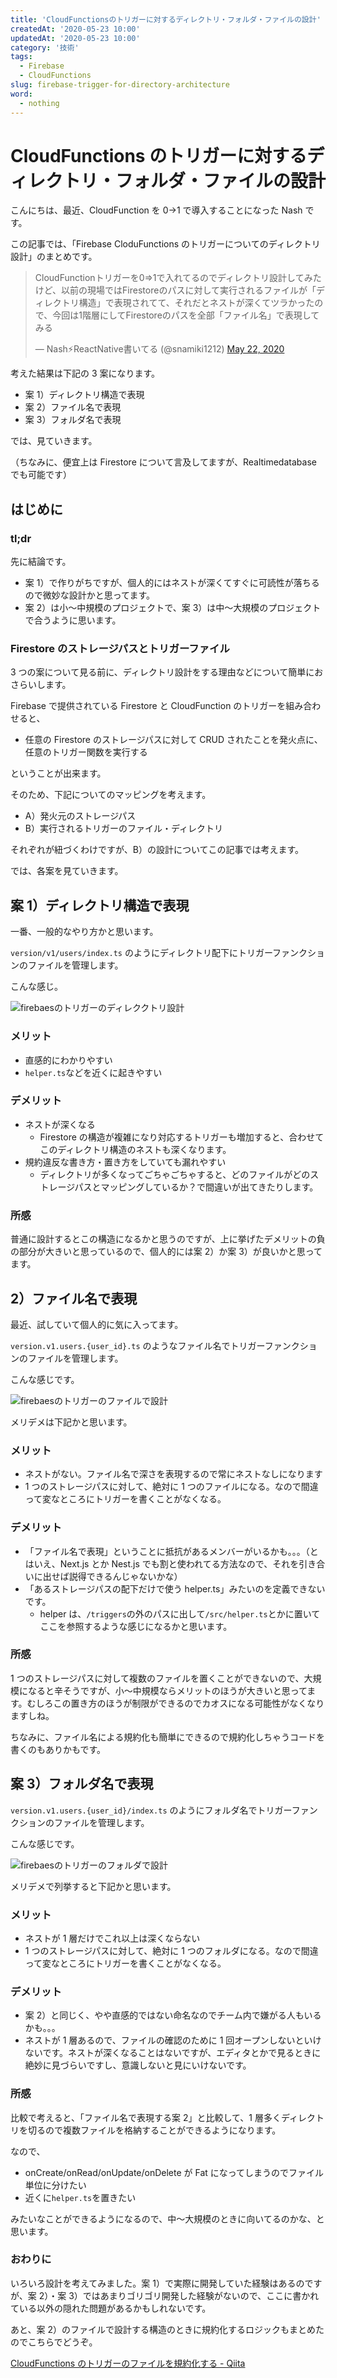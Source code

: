 ```yaml
---
title: 'CloudFunctionsのトリガーに対するディレクトリ・フォルダ・ファイルの設計'
createdAt: '2020-05-23 10:00'
updatedAt: '2020-05-23 10:00'
category: '技術'
tags:
  - Firebase
  - CloudFunctions
slug: firebase-trigger-for-directory-architecture
word:
  - nothing
---
```


# CloudFunctions のトリガーに対するディレクトリ・フォルダ・ファイルの設計

こんにちは、最近、CloudFunction を 0->1 で導入することになった Nash です。

この記事では、「Firebase CloduFunctions のトリガーについてのディレクトリ設計」のまとめです。

<!-- tweet -->
<blockquote class="twitter-tweet"><p lang="ja" dir="ltr">CloudFunctionトリガーを0⇒1で入れてるのでディレクトリ設計してみたけど、以前の現場ではFirestoreのパスに対して実行されるファイルが「ディレクトリ構造」で表現されてて、それだとネストが深くてツラかったので、今回は1階層にしてFirestoreのパスを全部「ファイル名」で表現してみる</p>&mdash; Nash⚡️ReactNative書いてる (@snamiki1212) <a href="https://twitter.com/snamiki1212/status/1263800367801757697?ref_src=twsrc%5Etfw">May 22, 2020</a></blockquote> <script async src="https://platform.twitter.com/widgets.js" charset="utf-8"></script>
<!-- tweet -->

考えた結果は下記の 3 案になります。

- 案 1）ディレクトリ構造で表現
- 案 2）ファイル名で表現
- 案 3）フォルダ名で表現

では、見ていきます。

（ちなみに、便宜上は Firestore について言及してますが、Realtimedatabase でも可能です）

## はじめに

### tl;dr

先に結論です。

- 案 1）で作りがちですが、個人的にはネストが深くてすぐに可読性が落ちるので微妙な設計かと思ってます。
- 案 2）は小〜中規模のプロジェクトで、案 3）は中〜大規模のプロジェクトで合うように思います。

### Firestore のストレージパスとトリガーファイル

3 つの案について見る前に、ディレクトリ設計をする理由などについて簡単におさらいします。

Firebase で提供されている Firestore と CloudFunction のトリガーを組み合わせると、

- 任意の Firestore のストレージパスに対して CRUD されたことを発火点に、任意のトリガー関数を実行する

ということが出来ます。

そのため、下記についてのマッピングを考えます。

- A）発火元のストレージパス
- B）実行されるトリガーのファイル・ディレクトリ

それぞれが紐づくわけですが、B）の設計についてこの記事では考えます。

では、各案を見ていきます。

## 案 1）ディレクトリ構造で表現

一番、一般的なやり方かと思います。

`version/v1/users/index.ts` のようにディレクトリ配下にトリガーファンクションのファイルを管理します。

こんな感じ。

![firebaesのトリガーのディレククトリ設計](./01_dir.png)

### メリット

- 直感的にわかりやすい
- `helper.ts`などを近くに起きやすい

### デメリット

- ネストが深くなる
  - Firestore の構造が複雑になり対応するトリガーも増加すると、合わせてこのディレクトリ構造のネストも深くなります。
- 規約違反な書き方・置き方をしていても漏れやすい
  - ディレクトリが多くなってごちゃごちゃすると、どのファイルがどのストレージパスとマッピングしているか？で間違いが出てきたりします。

### 所感

普通に設計するとこの構造になるかと思うのですが、上に挙げたデメリットの負の部分が大きいと思っているので、個人的には案 2）か案 3）が良いかと思ってます。

## 2）ファイル名で表現

最近、試していて個人的に気に入ってます。

`version.v1.users.{user_id}.ts` のようなファイル名でトリガーファンクションのファイルを管理します。

こんな感じです。

![firebaesのトリガーのファイルで設計](./02_file.png)

メリデメは下記かと思います。

### メリット

- ネストがない。ファイル名で深さを表現するので常にネストなしになります
- 1 つのストレージパスに対して、絶対に 1 つのファイルになる。なので間違って変なところにトリガーを書くことがなくなる。

### デメリット

- 「ファイル名で表現」ということに抵抗があるメンバーがいるかも。。。（とはいえ、Next.js とか Nest.js でも割と使われてる方法なので、それを引き合いに出せば説得できるんじゃないかな）
- 「あるストレージパスの配下だけで使う helper.ts」みたいのを定義できないです。
  - helper は、`/triggers`の外のパスに出して`/src/helper.ts`とかに置いてここを参照するような感じになるかと思います。

### 所感

1 つのストレージパスに対して複数のファイルを置くことができないので、大規模になると辛そうですが、小〜中規模ならメリットのほうが大きいと思ってます。むしろこの置き方のほうが制限ができるのでカオスになる可能性がなくなりますしね。

ちなみに、ファイル名による規約化も簡単にできるので規約化しちゃうコードを書くのもありかもです。

## 案 3）フォルダ名で表現

`version.v1.users.{user_id}/index.ts` のようにフォルダ名でトリガーファンクションのファイルを管理します。

こんな感じです。

![firebaesのトリガーのフォルダで設計](./03_folder.png)

メリデメで列挙すると下記かと思います。

### メリット

- ネストが 1 層だけでこれ以上は深くならない
- 1 つのストレージパスに対して、絶対に 1 つのフォルダになる。なので間違って変なところにトリガーを書くことがなくなる。

### デメリット

- 案 2）と同じく、やや直感的ではない命名なのでチーム内で嫌がる人もいるかも。。。
- ネストが 1 層あるので、ファイルの確認のために 1 回オープンしないといけないです。ネストが深くなることはないですが、エディタとかで見るときに絶妙に見づらいですし、意識しないと見にいけないです。

### 所感

比較で考えると、「ファイル名で表現する案 2」と比較して、1 層多くディレクトリを切るので複数ファイルを格納することができるようになります。

なので、

- onCreate/onRead/onUpdate/onDelete が Fat になってしまうのでファイル単位に分けたい
- 近くに`helper.ts`を置きたい

みたいなことができるようになるので、中〜大規模のときに向いてるのかな、と思います。

### おわりに

いろいろ設計を考えてみました。案 1）で実際に開発していた経験はあるのですが、案 2）・案 3）ではあまりゴリゴリ開発した経験がないので、ここに書かれている以外の隠れた問題があるかもしれないです。

あと、案 2）のファイルで設計する構造のときに規約化するロジックもまとめたのでこちらでどうぞ。

[CloudFunctions のトリガーのファイルを規約化する - Qiita](https://qiita.com/snamiki1212/items/d908fe23257bc909e5ff)

